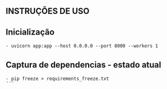 ## INSTRUÇÕES DE USO

## Inicialização
```
- uvicorn app:app --host 0.0.0.0 --port 8000 --workers 1 
```

## Captura de dependencias - estado atual
```
- pip freeze > requirements_freeze.txt
´´´